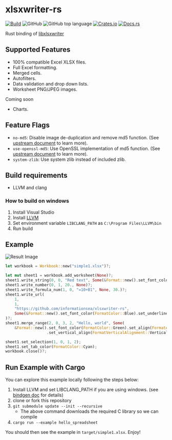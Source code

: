 xlsxwriter-rs
=============
[![Build](https://github.com/informationsea/xlsxwriter-rs/workflows/Build/badge.svg)](https://github.com/informationsea/xlsxwriter-rs/actions)
![GitHub](https://img.shields.io/github/license/informationsea/xlsxwriter-rs)
![GitHub top language](https://img.shields.io/github/languages/top/informationsea/xlsxwriter-rs)
[![Crates.io](https://img.shields.io/crates/v/xlsxwriter)](https://crates.io/crates/xlsxwriter)
[![Docs.rs](https://docs.rs/xlsxwriter/badge.svg)](https://docs.rs/xlsxwriter)

Rust binding of [libxlsxwriter](https://github.com/jmcnamara/libxlsxwriter)

Supported Features
------------------

* 100% compatible Excel XLSX files.
* Full Excel formatting.
* Merged cells.
* Autofilters.
* Data validation and drop down lists.
* Worksheet PNG/JPEG images.

Coming soon

* Charts.

Feature Flags
-------------

* `no-md5`: Disable image de-duplication and remove md5 function. (See [upstream document](https://github.com/jmcnamara/libxlsxwriter/blob/dcf8d418dba726d2ee123fb111a3174e67b15f6b/docs/src/getting_started.dox#L639) to learn more).
* `use-openssl-md5`: Use OpenSSL implementation of md5 function. (See [upstream document](https://github.com/jmcnamara/libxlsxwriter/blob/dcf8d418dba726d2ee123fb111a3174e67b15f6b/docs/src/getting_started.dox#L629) to learn more).
* `system-zlib`: Use system zlib instead of included zlib.

Build requirements
------------------

* LLVM and clang

### How to build on windows

1. Install Visual Studio
2. Install [LLVM](https://llvm.org/)
3. Set environment variable `LIBCLANG_PATH` as `C:\Program Files\LLVM\bin`
4. Run build

Example
-------

![Result Image](images/simple1.png)

```rust
let workbook = Workbook::new("simple1.xlsx")?;

let mut sheet1 = workbook.add_worksheet(None)?;
sheet1.write_string(0, 0, "Red text", Some(&Format::new().set_font_color(FormatColor::Red)))?;
sheet1.write_number(0, 1, 20., None)?;
sheet1.write_formula_num(1, 0, "=10+B1", None, 30.)?;
sheet1.write_url(
    1,
    1,
    "https://github.com/informationsea/xlsxwriter-rs",
    Some(&Format::new().set_font_color(FormatColor::Blue).set_underline(FormatUnderline::Single)),
)?;
sheet1.merge_range(2, 0, 3, 2, "Hello, world", Some(
    &Format::new().set_font_color(FormatColor::Green).set_align(FormatAlignment::CenterAcross)
                  .set_vertical_align(FormatVerticalAlignment::VerticalCenter)))?;

sheet1.set_selection(1, 0, 1, 2);
sheet1.set_tab_color(FormatColor::Cyan);
workbook.close()?;
```

Run Example with Cargo
-------
You can explore this example locally following the steps below:

1. Install LLVM and set LIBCLANG_PATH if you are using windows. (see [bindgen doc](https://rust-lang.github.io/rust-bindgen/requirements.html#clang) for details)
2. clone or fork this repository
3. `git submodule update --init --recursive`
    - The above command downloads the required C library so we can compile
4. `cargo run --example hello_spreadsheet`

You should then see the example in `target/simple1.xlsx`. Enjoy!
